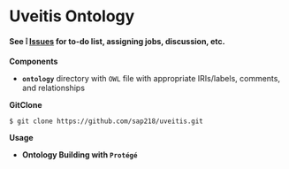 # Uveitis Ontology

#### See :grey_exclamation: [Issues](https://github.com/sap218/uveitis/issues)  for to-do list, assigning jobs, discussion, etc.

**Components**
* **`ontology`** directory with `OWL` file with appropriate IRIs/labels, comments, and relationships

**GitClone**

```
$ git clone https://github.com/sap218/uveitis.git
```

**Usage**

* **Ontology Building with `Protégé`**

